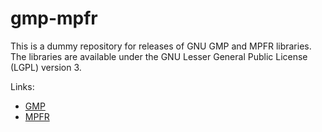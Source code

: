 # gmp-mpfr
This is a dummy repository for releases of GNU GMP and MPFR libraries.
The libraries are available under the GNU Lesser General Public License (LGPL) version 3.

Links:
- [GMP](https://gmplib.org/)
- [MPFR](https://www.mpfr.org/)
